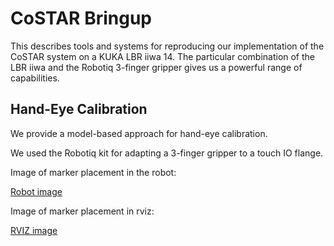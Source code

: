 # CoSTAR Bringup

This describes tools and systems for reproducing our implementation of the CoSTAR system on a KUKA LBR iiwa 14. The particular combination of the LBR iiwa and the Robotiq 3-finger gripper gives us a powerful range of capabilities.

## Hand-Eye Calibration

We provide a model-based approach for hand-eye calibration.

We used the Robotiq kit for adapting a 3-finger gripper to a touch IO flange. 

Image of marker placement in the robot:

[Robot image](https://git.lcsr.jhu.edu/cpaxton3/costar_stack/raw/master/costar_bringup/doc/marker_in_hand_robot.jpg)

Image of marker placement in rviz:

[RVIZ image](https://git.lcsr.jhu.edu/cpaxton3/costar_stack/raw/master/costar_bringup/doc/marker_in_hand_rviz.png)
